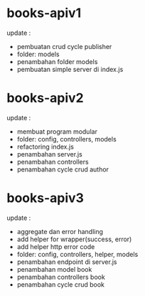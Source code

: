 # books-apiv1

update :
- pembuatan crud cycle publisher
- folder: models
- penambahan folder models
- pembuatan simple server di index.js

# books-apiv2

update :
- membuat program modular
- folder: config, controllers, models
- refactoring index.js
- penambahan server.js
- penambahan controllers
- penambahan cycle crud author

# books-apiv3

update :
- aggregate dan error handling
- add helper for wrapper(success, error)
- add helper http error code
- folder: config, controllers, helper, models
- penambahan endpoint di server.js
- penambahan model book
- penambahan controllers book
- penambahan cycle crud book
